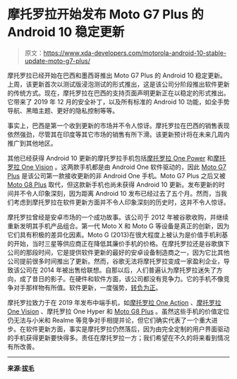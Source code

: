 # 摩托罗拉开始发布 Moto G7 Plus 的 Android 10 稳定更新

> 原文：<https://www.xda-developers.com/motorola-android-10-stable-update-moto-g7-plus/>

摩托罗拉已经开始在巴西和墨西哥推出 Moto G7 Plus 的 Android 10 稳定更新。上周，该更新首次以测试版浸泡测试的形式推出，这是该公司分阶段推出软件更新的传统方式。现在，摩托罗拉在巴西的支持页面声明更新正在以稳定的形式推出。它带来了 2019 年 12 月的安全补丁，以及所有标准的 Android 10 功能，如全手势导航、黑暗主题、更好的隐私控制等等。

事实上，巴西是第一个收到更新的市场并不令人惊讶。摩托罗拉在巴西的销售表现依然强劲，尽管其在印度等其它市场的销售有所下滑。该更新预计将在未来几周内推广到其他地区。

其他已经获得 Android 10 更新的摩托罗拉手机包括[摩托罗拉 One Power](https://www.xda-developers.com/motorola-one-powers-stable-android-10-update-rolling-out/) 和[摩托罗拉 One Vision](https://www.xda-developers.com/motorola-one-vision-android-10-official-update-rollout/) 。这两款手机都是由 Android One 软件驱动的，因此 [Moto G7 Plus](https://www.xda-developers.com/motorola-moto-g7-play-power-plus-launch/) 是该公司第一款接收更新的非 Android One 手机。Moto G7 Plus 之后又被 [Moto G8 Plus](https://www.xda-developers.com/moto-g8-plus-first-impressions/) 取代，但这款新手机也尚未获得 Android 10 更新。发布更新的时间并不令人印象深刻，因为距离 Android 10 发布已经过去了五个月。然而，当我们考虑到摩托罗拉在软件更新方面并不令人印象深刻的历史时，这并不令人惊讶。

摩托罗拉曾经是安卓市场的一个成功故事。该公司于 2012 年被谷歌收购，并继续重新发明其手机产品组合。第一代 Moto X 和 Moto G 等设备是真正的创新，因为它们具有积极的差异化因素。Moto G (2013)在很大程度上被认为是价值手机利基的开始，当时三星等供应商正在降低其廉价手机的价格。在摩托罗拉还是谷歌旗下公司的那段时间，它是提供软件更新的最好的安卓设备制造商之一，因为它比其他公司提前很多时间推出了更新。然而，谷歌无法将摩托罗拉变成一家盈利企业，导致该公司在 2014 年被出售给联想。自那以后，人们普遍认为摩托罗拉迷失了方向，成了昔日的影子。在硬件和软件方面，该公司都没有竞争力。它的手机不像竞争对手那样物有所值。软件更新，一度强势，[转负为正](https://www.xda-developers.com/motorola-moto-g6-moto-e5-series-poor-software-support/)。

摩托罗拉致力于在 2019 年发布中端手机，如[摩托罗拉 One Action](https://www.xda-developers.com/motorola-one-action-review/) 、[摩托罗拉 One Vision](https://www.xda-developers.com/motorola-one-vision-hands-on-review/) 、摩托罗拉 One Hyper 和 [Moto G8 Plus](https://www.xda-developers.com/moto-g8-plus-first-impressions/) 。虽然这些手机的价值定位仍无法与小米和 Realme 等竞争对手相提并论，但它们确实代表了一个重大进步。在软件更新方面，事实是摩托罗拉仍然落后，因为由完全定制的用户界面驱动的手机获得更新要快得多。责任在摩托罗拉一方；我们希望在不久的将来看到情况有所改善。

* * *

**来源:[拔毛](https://www.tudocelular.com/seguranca/noticias/n151510/moto-g7-plus-recebe-android-10-atualizacao.html)**